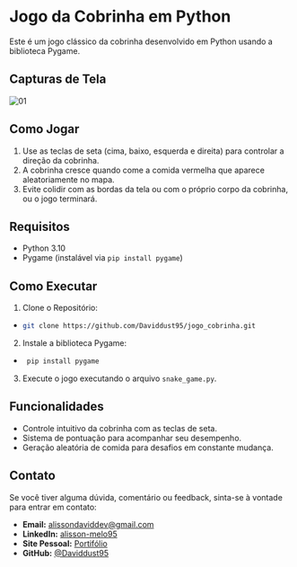 
# Jogo da Cobrinha em Python

Este é um jogo clássico da cobrinha desenvolvido em Python usando a biblioteca Pygame.
## Capturas de Tela

![01](https://github.com/Daviddust95/jogo_cobrinha/assets/124353154/cdc08b5b-a1d7-4647-8e7f-8a689c907201)
## Como Jogar

1. Use as teclas de seta (cima, baixo, esquerda e direita) para controlar a direção da cobrinha.
2. A cobrinha cresce quando come a comida vermelha que aparece aleatoriamente no mapa.
3. Evite colidir com as bordas da tela ou com o próprio corpo da cobrinha, ou o jogo terminará.




## Requisitos

- Python 3.10
- Pygame (instalável via `pip install pygame`)

## Como Executar

1. Clone o Repositório:
- ```bash
  git clone https://github.com/Daviddust95/jogo_cobrinha.git
2. Instale a biblioteca Pygame:
 - ```bash
    pip install pygame
3. Execute o jogo executando o arquivo `snake_game.py`.

## Funcionalidades

- Controle intuitivo da cobrinha com as teclas de seta.
- Sistema de pontuação para acompanhar seu desempenho.
- Geração aleatória de comida para desafios em constante mudança.

## Contato
Se você tiver alguma dúvida, comentário ou feedback, sinta-se à vontade para entrar em contato:

- **Email:** alissondaviddev@gmail.com
- **LinkedIn:** [alisson-melo95](https://www.linkedin.com/in/alisson-melo95/) 
- **Site Pessoal:** [Portifólio](https://alissondev.tech)
- **GitHub:** [@Daviddust95](https://github.com/Daviddust95)
